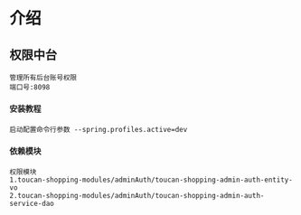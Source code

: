 # 介绍
    
## 权限中台
    管理所有后台账号权限
    端口号:8098
       

#### 安装教程
    
    启动配置命令行参数 --spring.profiles.active=dev
   

#### 依赖模块
    
    权限模块
    1.toucan-shopping-modules/adminAuth/toucan-shopping-admin-auth-entity-vo
    2.toucan-shopping-modules/adminAuth/toucan-shopping-admin-auth-service-dao
    
    

    
    
    
    
    